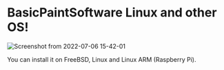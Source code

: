 # BasicPaintSoftware Linux and other OS!

![Screenshot from 2022-07-06 15-42-01](https://user-images.githubusercontent.com/52569279/177577576-4a2c5bae-f9c9-435a-a6be-d0feb6f830d8.png)


You can install it on FreeBSD, Linux and Linux ARM (Raspberry Pi).
